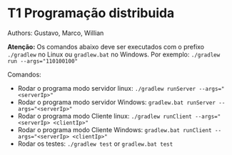 # T1 Programação distribuida

Authors: Gustavo, Marco, Willian

__Atenção:__ Os comandos abaixo deve ser executados com o prefixo `./gradlew` no 
Linux ou `gradlew.bat` no Windows. Por exemplo: `./gradlew run --args="110100100"`

Comandos:
* Rodar o programa modo servidor linux: `./gradlew runServer --args="<serverIp>"`
* Rodar o programa modo servidor Windows: `gradlew.bat runServer --args="<serverIp>"`
* Rodar o programa modo Cliente linux: `./gradlew runClient --args="<serverIp> <clientIp>"`
* Rodar o programa modo Cliente Windows: `gradlew.bat runClient --args="<serverIp> <clientIp>"`
* Rodar os testes: `./gradlew test` or `gradlew.bat test`

